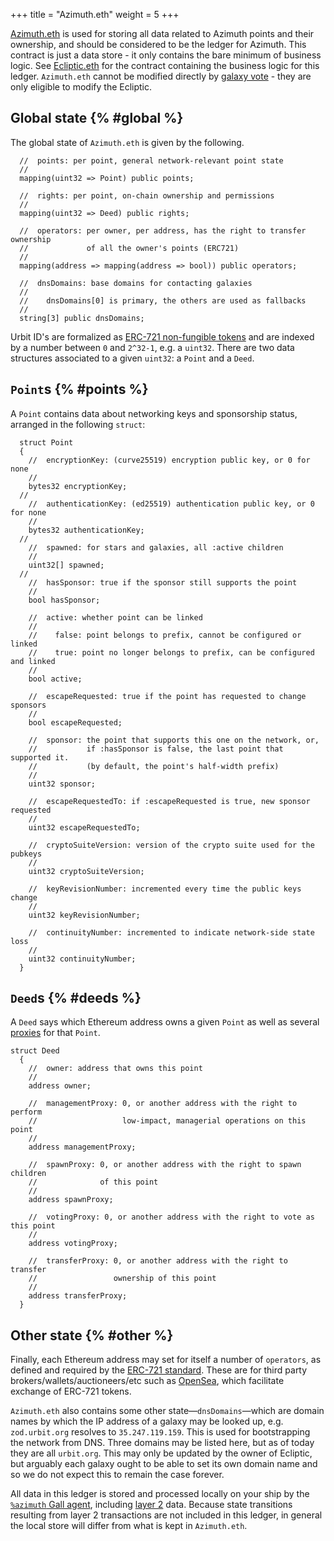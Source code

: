 +++
title = "Azimuth.eth"
weight = 5
+++

[Azimuth.eth](https://etherscan.io/address/azimuth.eth) is used for storing all
data related to Azimuth points and their ownership, and should be considered to
be the ledger for Azimuth. This contract is just a data store - it only contains
the bare minimum of business logic. See [Ecliptic.eth](/system/identity/reference/ecliptic)
for the contract containing the business logic for this ledger. `Azimuth.eth`
cannot be modified directly by [galaxy vote](/reference/glossary/upgrade) - they are
only eligible to modify the Ecliptic.

## Global state {% #global %}

The global state of `Azimuth.eth` is given by the following.

```solidity
  //  points: per point, general network-relevant point state
  //
  mapping(uint32 => Point) public points;

  //  rights: per point, on-chain ownership and permissions
  //
  mapping(uint32 => Deed) public rights;

  //  operators: per owner, per address, has the right to transfer ownership
  //             of all the owner's points (ERC721)
  //
  mapping(address => mapping(address => bool)) public operators;

  //  dnsDomains: base domains for contacting galaxies
  //
  //    dnsDomains[0] is primary, the others are used as fallbacks
  //
  string[3] public dnsDomains;
```

Urbit ID's are formalized as [ERC-721 non-fungible
tokens](https://eips.ethereum.org/EIPS/eip-721) and are indexed by a number
between `0` and `2^32-1`, e.g. a `uint32`. There are two data structures
associated to a given `uint32`: a `Point` and a `Deed`.

## `Point`s {% #points %}

A `Point` contains data about networking keys and sponsorship status, arranged
in the following `struct`:

```solidity
  struct Point
  {
    //  encryptionKey: (curve25519) encryption public key, or 0 for none
    //
    bytes32 encryptionKey;
  //
    //  authenticationKey: (ed25519) authentication public key, or 0 for none
    //
    bytes32 authenticationKey;
  //
    //  spawned: for stars and galaxies, all :active children
    //
    uint32[] spawned;
  //
    //  hasSponsor: true if the sponsor still supports the point
    //
    bool hasSponsor;

    //  active: whether point can be linked
    //
    //    false: point belongs to prefix, cannot be configured or linked
    //    true: point no longer belongs to prefix, can be configured and linked
    //
    bool active;

    //  escapeRequested: true if the point has requested to change sponsors
    //
    bool escapeRequested;

    //  sponsor: the point that supports this one on the network, or,
    //           if :hasSponsor is false, the last point that supported it.
    //           (by default, the point's half-width prefix)
    //
    uint32 sponsor;

    //  escapeRequestedTo: if :escapeRequested is true, new sponsor requested
    //
    uint32 escapeRequestedTo;

    //  cryptoSuiteVersion: version of the crypto suite used for the pubkeys
    //
    uint32 cryptoSuiteVersion;

    //  keyRevisionNumber: incremented every time the public keys change
    //
    uint32 keyRevisionNumber;

    //  continuityNumber: incremented to indicate network-side state loss
    //
    uint32 continuityNumber;
  }
```

## `Deed`s {% #deeds %}

A `Deed` says which Ethereum address owns a given `Point` as well as several
[proxies](https://urbit.org/using/id/proxies) for that `Point`.

```solidity
struct Deed
  {
    //  owner: address that owns this point
    //
    address owner;

    //  managementProxy: 0, or another address with the right to perform
    //                   low-impact, managerial operations on this point
    //
    address managementProxy;

    //  spawnProxy: 0, or another address with the right to spawn children
    //              of this point
    //
    address spawnProxy;

    //  votingProxy: 0, or another address with the right to vote as this point
    //
    address votingProxy;

    //  transferProxy: 0, or another address with the right to transfer
    //                 ownership of this point
    //
    address transferProxy;
  }
```

## Other state {% #other %}

Finally, each Ethereum address may set for itself a number of `operators`, as
defined and required by the [ERC-721
standard](https://ethereum.org/en/developers/docs/standards/tokens/erc-721/).
These are for third party brokers/wallets/auctioneers/etc such as
[OpenSea](http://opensea.io), which facilitate exchange of ERC-721 tokens.

`Azimuth.eth` also contains some other state—`dnsDomains`—which are domain names by
which the IP address of a galaxy may be looked up, e.g. `zod.urbit.org` resolves
to `35.247.119.159`. This is used for bootstrapping the network from DNS. Three
domains may be listed here, but as of today they are all `urbit.org`. This may
only be updated by the owner of Ecliptic, but arguably each galaxy ought to be
able to set its own domain name and so we do not expect this to remain the case
forever.

All data in this ledger is stored and processed locally on your ship by the
[`%azimuth` Gall agent](/system/identity/concepts/flow#azimuth), including [layer
2](/system/identity/concepts/layer2) data. Because state transitions resulting from layer 2
transactions are not included in this ledger, in general the local store will
differ from what is kept in `Azimuth.eth`.
